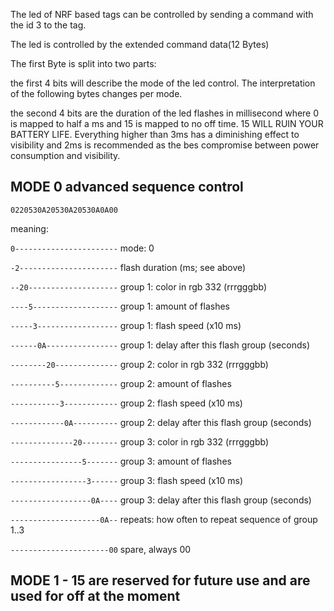 The led of NRF based tags can be controlled by sending a command with the id 3 to the tag.

The led is controlled by the extended command data(12 Bytes)

The first Byte is split into two parts:

the first 4 bits will describe the mode of the led control. The interpretation of the following bytes changes per mode.

the second 4 bits are the duration of the led flashes in millisecond where 0 is mapped to half a ms and 15 is mapped to no off time. 15 WILL RUIN YOUR BATTERY LIFE. Everything higher than 3ms has a diminishing effect to visibility and 2ms is recommended as the bes compromise between power consumption and visibility.

## MODE 0 advanced sequence control 

`0220530A20530A20530A0A00`

meaning:

`0-----------------------` mode: 0

`-2----------------------` flash duration (ms; see above)

`--20--------------------` group 1: color in rgb 332 (rrrgggbb)

`----5-------------------` group 1: amount of flashes

`-----3------------------` group 1: flash speed (x10 ms)

`------0A----------------` group 1: delay after this flash group (seconds)

`--------20--------------` group 2: color in rgb 332 (rrrgggbb)

`----------5-------------` group 2: amount of flashes

`-----------3------------` group 2: flash speed (x10 ms)

`------------0A----------` group 2: delay after this flash group (seconds)

`--------------20--------` group 3: color in rgb 332 (rrrgggbb)

`----------------5-------` group 3: amount of flashes

`-----------------3------` group 3: flash speed (x10 ms)

`------------------0A----` group 3: delay after this flash group (seconds)

`--------------------0A--` repeats: how often to repeat sequence of group 1..3

`----------------------00` spare, always 00




## MODE 1 - 15 are reserved for future use and are used for off at the moment